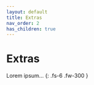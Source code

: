 ```yaml
---
layout: default
title: Extras
nav_order: 2
has_children: true
---
```


# Extras

Lorem ipsum...
{: .fs-6 .fw-300 }
